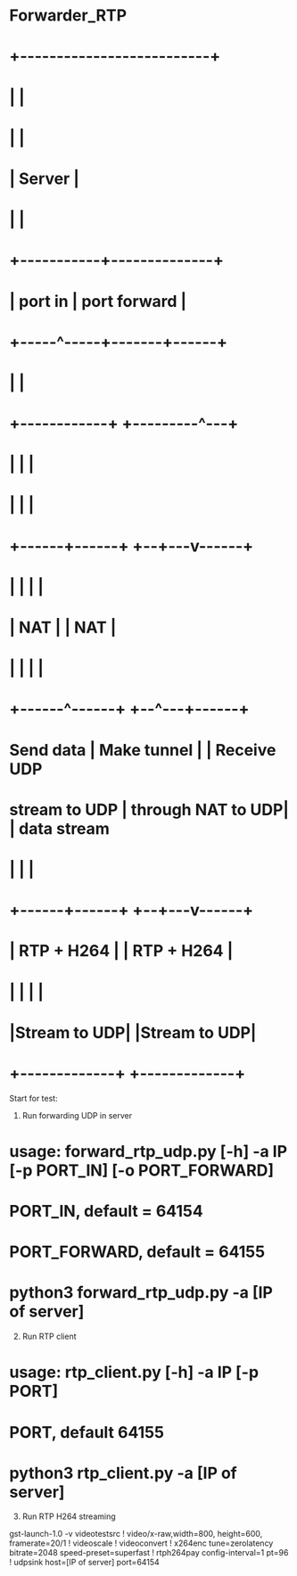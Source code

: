 # Forwarder_RTP


#                      +--------------------------+
#                      |                          |
#                      |                          |
#                      |          Server          |
#                      |                          |
#                      +-----------+--------------+
#                      |  port in  | port forward |
#                      +-----^-----+-------+------+
#                            |             |
#               +------------+             +---------^---+
#               |                                    |   |
#               |                                    |   |
#        +------+------+                          +--+---v------+
#        |             |                          |             |
#        |     NAT     |                          |     NAT     |
#        |             |                          |             |
#        +------^------+                          +--^---+------+
# Send data     |                  Make tunnel       |   | Receive UDP
# stream to UDP |                  through NAT to UDP|   | data stream
#               |                                    |   |
#        +------+------+                          +--+---v------+
#        | RTP + H264  |                          | RTP + H264  |
#        |             |                          |             |
#        |Stream to UDP|                          |Stream to UDP|
#        +-------------+                          +-------------+


Start for test:

1. Run forwarding UDP in server 

# usage: forward_rtp_udp.py [-h] -a IP [-p PORT_IN] [-o PORT_FORWARD]
# PORT_IN, default = 64154
# PORT_FORWARD, default = 64155 

# python3 forward_rtp_udp.py -a [IP of server] 

2. Run RTP client

# usage: rtp_client.py [-h] -a IP [-p PORT]
# PORT, default 64155

# python3 rtp_client.py -a [IP of server]


3. Run RTP H264 streaming

gst-launch-1.0 -v videotestsrc ! video/x-raw,width=800, height=600, framerate=20/1 ! videoscale ! videoconvert ! x264enc tune=zerolatency bitrate=2048 speed-preset=superfast ! rtph264pay config-interval=1 pt=96 ! udpsink host=[IP of server] port=64154
